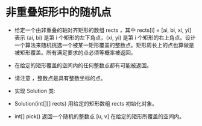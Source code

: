 # 非重叠矩形中的随机点
- 给定一个由非重叠的轴对齐矩形的数组 rects ，其中 rects[i] = [ai, bi, xi, yi] 表示 (ai, bi) 是第 i 个矩形的左下角点，(xi, yi) 是第 i 个矩形的右上角点。设计一个算法来随机挑选一个被某一矩形覆盖的整数点。矩形周长上的点也算做是被矩形覆盖。所有满足要求的点必须等概率被返回。

- 在给定的矩形覆盖的空间内的任何整数点都有可能被返回。

- 请注意 ，整数点是具有整数坐标的点。

- 实现 Solution 类:

- Solution(int[][] rects) 用给定的矩形数组 rects 初始化对象。
- int[] pick() 返回一个随机的整数点 [u, v] 在给定的矩形所覆盖的空间内。

